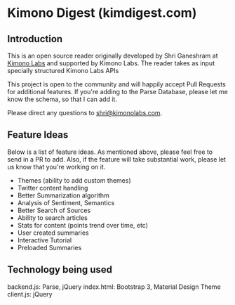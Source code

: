 Kimono Digest (kimdigest.com)
============
## Introduction

This is an open source reader originally developed by Shri Ganeshram at [Kimono Labs](www.kimonolabs.com) and supported by Kimono Labs. The reader takes as input specially structured Kimono Labs APIs

This project is open to the community and will happily accept Pull Requests for additional features. If you're adding to the Parse Database, please let me know the schema, so that I can add it.

Please direct any questions to [shri@kimonolabs.com](mailto:shri@kimonolabs.com).

## Feature Ideas

Below is a list of feature ideas. As mentioned above, please feel free to send in a PR to add. Also, if the feature will take substantial work, please let us know that you're working on it.

* Themes (ability to add custom themes)
* Twitter content handling
* Better Summarization algorithm
* Analysis of Sentiment, Semantics
* Better Search of Sources
* Ability to search articles
* Stats for content (points trend over time, etc)
* User created summaries
* Interactive Tutorial
* Preloaded Summaries

## Technology being used

backend.js: Parse, jQuery
index.html: Bootstrap 3, Material Design Theme
client.js: jQuery
